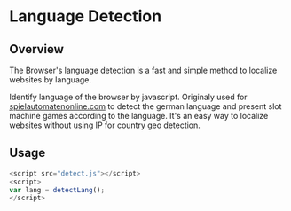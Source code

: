 # Language Detection
## Overview
The Browser's language detection is a fast and simple method to localize websites by language.

Identify language of the browser by javascript. Originaly used for [spielautomatenonline.com](https://www.spielautomatenonline.com/) to detect the german language and present slot machine games according to the language. 
It's an easy way to localize websites without using IP for country geo detection. 

## Usage
```javascript
<script src="detect.js"></script>
<script>
var lang = detectLang();
</script>
```

